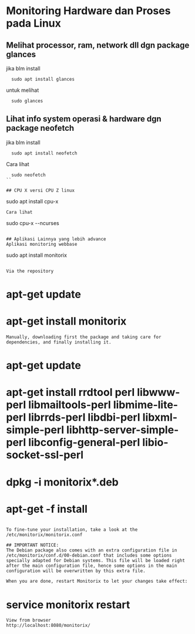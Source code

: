 # Monitoring Hardware dan Proses pada Linux

## Melihat processor, ram, network dll dgn package glances
jika blm install
```
  sudo apt install glances
```
untuk melihat
```
  sudo glances
```

## Lihat info system operasi & hardware dgn package neofetch
jika blm install
```
  sudo apt install neofetch
```
Cara lihat
```
  sudo neofetch
``

## CPU X versi CPU Z linux
```
  sudo apt install cpu-x
```
Cara lihat
```
  sudo cpu-x --ncurses
```

## Aplikasi Lainnya yang lebih advance
Aplikasi monitoring webbase
```
   sudo apt install monitorix
```

Via the repository
```
# apt-get update
# apt-get install monitorix
```
Manually, downloading first the package and taking care for dependencies, and finally installing it.
```
# apt-get update
# apt-get install rrdtool perl libwww-perl libmailtools-perl libmime-lite-perl librrds-perl libdbi-perl libxml-simple-perl libhttp-server-simple-perl libconfig-general-perl libio-socket-ssl-perl
# dpkg -i monitorix*.deb

# apt-get -f install
```

To fine-tune your installation, take a look at the /etc/monitorix/monitorix.conf

## IMPORTANT NOTICE:
The Debian package also comes with an extra configuration file in /etc/monitorix/conf.d/00-debian.conf that includes some options specially adapted for Debian systems. This file will be loaded right after the main configuration file, hence some options in the main configuration will be overwritten by this extra file.

When you are done, restart Monitorix to let your changes take effect:
```
# service monitorix restart
```
View from browser 
http://localhost:8080/monitorix/
